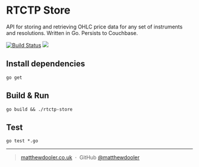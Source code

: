 # RTCTP Store
API for storing and retrieving OHLC price data for any set of instruments and resolutions. Written in Go. Persists to Couchbase.

[![Build Status](https://travis-ci.org/matthewdooler/rtctp-store.svg?branch=master)](https://travis-ci.org/matthewdooler/rtctp-store)
![](https://img.shields.io/badge/license-MIT-blue.svg)

## Install dependencies
`go get`

## Build & Run
`go build && ./rtctp-store`

## Test
`go test *.go`

---

> [matthewdooler.co.uk](http://matthewdooler.co.uk) &nbsp;&middot;&nbsp;
> GitHub [@matthewdooler](https://github.com/matthewdooler)
